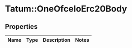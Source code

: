 # Tatum::OneOfceloErc20Body

## Properties
Name | Type | Description | Notes
------------ | ------------- | ------------- | -------------

